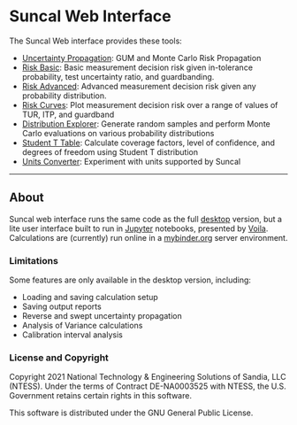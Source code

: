 # Suncal Web Interface

The Suncal Web interface provides these tools:

- [Uncertainty Propagation](https://mybinder.org/v2/gh/SandiaPSL/suncal-web/HEAD?urlpath=voila%2Frender%2FUncertainty%20Propagation.ipynb): GUM and Monte Carlo Risk Propagation
- [Risk Basic](https://mybinder.org/v2/gh/SandiaPSL/suncal-web/HEAD?urlpath=voila%2Frender%2FRisk%20Basic.ipynb): Basic measurement decision risk given in-tolerance probability, test uncertainty ratio, and guardbanding.
- [Risk Advanced](https://mybinder.org/v2/gh/SandiaPSL/suncal-web/HEAD?urlpath=voila%2Frender%2FRisk%20Advanced.ipynb): Advanced measurement decision risk given any probability distribution.
- [Risk Curves](https://mybinder.org/v2/gh/SandiaPSL/suncal-web/HEAD?urlpath=voila%2Frender%2FRisk%20Curves.ipynb): Plot measurement decision risk over a range of values of TUR, ITP, and guardband
- [Distribution Explorer](https://mybinder.org/v2/gh/SandiaPSL/suncal-web/HEAD?urlpath=voila%2Frender%2FDistribution%20Explorer.ipynb): Generate random samples and perform Monte Carlo evaluations on various probability distributions
- [Student T Table](https://mybinder.org/v2/gh/SandiaPSL/suncal-web/HEAD?urlpath=voila%2Frender%2FStudent%20T%20Table.ipynb): Calculate coverage factors, level of confidence, and degrees of freedom using Student T distribution
- [Units Converter](https://mybinder.org/v2/gh/SandiaPSL/suncal-web/HEAD?urlpath=voila%2Frender%2FUnits%20Converter.ipynb): Experiment with units supported by Suncal

---

## About

Suncal web interface runs the same code as the full [desktop](https://sandiapsl.github.io) version, but a lite user interface built to run in [Jupyter](https://jupyter.org/) notebooks, presented by [Voila](https://voila.readthedocs.io/en/stable/using.html). Calculations are (currently) run online in a [mybinder.org](https://mybinder.org) server environment.

### Limitations

Some features are only available in the desktop version, including:

- Loading and saving calculation setup
- Saving output reports
- Reverse and swept uncertainty propagation
- Analysis of Variance calculations
- Calibration interval analysis


### License and Copyright

Copyright 2021 National Technology & Engineering Solutions of Sandia, LLC (NTESS). Under the terms of Contract DE-NA0003525 with NTESS, the U.S. Government retains certain rights in this software.

This software is distributed under the GNU General Public License.
